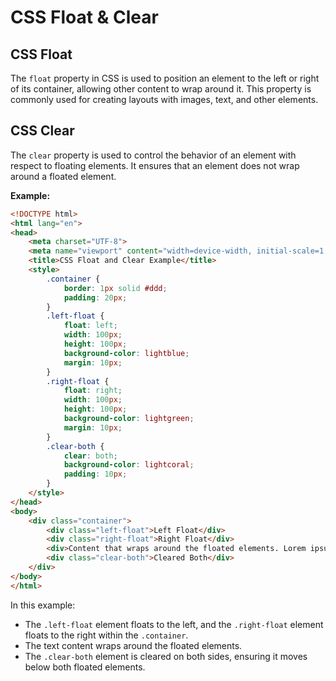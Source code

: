 # CSS Float & Clear

## CSS Float
The `float` property in CSS is used to position an element to the left or right of its container, allowing other content to wrap around it. This property is commonly used for creating layouts with images, text, and other elements.

## CSS Clear
The `clear` property is used to control the behavior of an element with respect to floating elements. It ensures that an element does not wrap around a floated element.

**Example:**
```html
<!DOCTYPE html>
<html lang="en">
<head>
    <meta charset="UTF-8">
    <meta name="viewport" content="width=device-width, initial-scale=1.0">
    <title>CSS Float and Clear Example</title>
    <style>
        .container {
            border: 1px solid #ddd;
            padding: 20px;
        }
        .left-float {
            float: left;
            width: 100px;
            height: 100px;
            background-color: lightblue;
            margin: 10px;
        }
        .right-float {
            float: right;
            width: 100px;
            height: 100px;
            background-color: lightgreen;
            margin: 10px;
        }
        .clear-both {
            clear: both;
            background-color: lightcoral;
            padding: 10px;
        }
    </style>
</head>
<body>
    <div class="container">
        <div class="left-float">Left Float</div>
        <div class="right-float">Right Float</div>
        <div>Content that wraps around the floated elements. Lorem ipsum dolor sit amet, consectetur adipiscing elit. Sed do eiusmod tempor incididunt ut labore et dolore magna aliqua.</div>
        <div class="clear-both">Cleared Both</div>
    </div>
</body>
</html>
```

In this example:
- The `.left-float` element floats to the left, and the `.right-float` element floats to the right within the `.container`.
- The text content wraps around the floated elements.
- The `.clear-both` element is cleared on both sides, ensuring it moves below both floated elements.